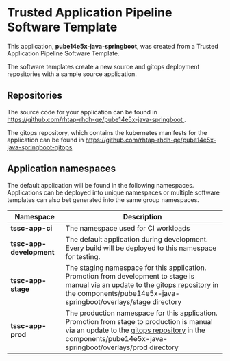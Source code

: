# Trusted Application Pipeline Software Template

This application, **pube14e5x-java-springboot**, was created from a Trusted Application Pipeline Software Template.

The software templates create a new source and gitops deployment repositories with a sample source application. 

## Repositories

The source code for your application can be found in [https://github.com/rhtap-rhdh-qe/pube14e5x-java-springboot ](https://github.com/rhtap-rhdh-qe/pube14e5x-java-springboot ).
 
The gitops repository, which contains the kubernetes manifests for the application can be found in 
[https://github.com/rhtap-rhdh-qe/pube14e5x-java-springboot-gitops ](https://github.com/rhtap-rhdh-qe/pube14e5x-java-springboot-gitops ) 

## Application namespaces 

The default application will be found in the following namespaces. Applications can be deployed into unique namespaces or multiple software templates can also bet generated into the same group namespaces.  

|  Namespace   |  Description   |  
| -------- | -------- |
| **tssc-app-ci** | The namespace used for CI workloads |
| **tssc-app-development** | The default application during development. Every build will be deployed to this namespace for testing. |
| **tssc-app-stage** | The staging namespace for this application. Promotion from development to stage is manual via an update to the [gitops repository](https://github.com/rhtap-rhdh-qe/pube14e5x-java-springboot-gitops ) in the components/pube14e5x-java-springboot/overlays/stage directory |
| **tssc-app-prod** | The production namespace for this application. Promotion from stage to production is manual via an update to the [gitops repository](https://github.com/rhtap-rhdh-qe/pube14e5x-java-springboot-gitops ) in the components/pube14e5x-java-springboot/overlays/prod directory |